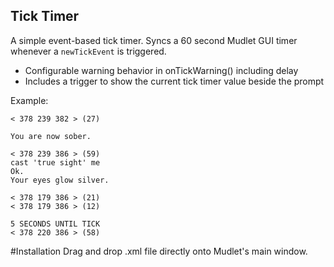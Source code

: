 ## Tick Timer
A simple event-based tick timer. Syncs a 60 second Mudlet GUI timer whenever a `newTickEvent` is triggered. 

  - Configurable warning behavior in onTickWarning() including delay
  - Includes a trigger to show the current tick timer value beside the prompt

Example:
```
< 378 239 382 > (27)

You are now sober.

< 378 239 386 > (59)
cast 'true sight' me
Ok.
Your eyes glow silver.

< 378 179 386 > (21)
< 378 179 386 > (12)
                                                                      5 SECONDS UNTIL TICK
< 378 220 386 > (58)
```

#Installation
Drag and drop .xml file directly onto Mudlet's main window.
